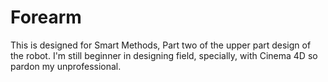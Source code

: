 # Forearm
This is designed for Smart Methods, Part two of the upper part design of the robot. I'm still beginner in designing field, specially, with Cinema 4D so pardon my unprofessional.     
